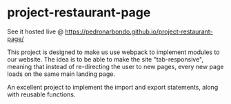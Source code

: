 # project-restaurant-page

See it hosted live @ https://pedronarbondo.github.io/project-restaurant-page/

This project is designed to make us use webpack to implement modules to our website.
The idea is to be able to make the site "tab-responsive", meaning that instead of re-directing the user to new pages, every new page loads on the same main landing page.

An excellent project to implement the import and export statements, along with reusable functions.
